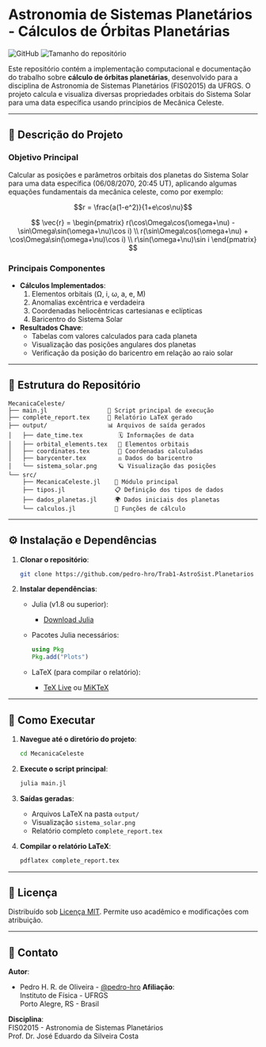 # Astronomia de Sistemas Planetários - Cálculos de Órbitas Planetárias

![GitHub](https://img.shields.io/badge/Julia-1.8+-9558B2)
![Tamanho do repositório](https://img.shields.io/github/repo-size/pedro-hro/Trab1-AstroSist.Planetarios)

Este repositório contém a implementação computacional e documentação do trabalho sobre **cálculo de órbitas planetárias**, desenvolvido para a disciplina de Astronomia de Sistemas Planetários (FIS02015) da UFRGS. O projeto calcula e visualiza diversas propriedades orbitais do Sistema Solar para uma data específica usando princípios de Mecânica Celeste.

---

## 🔭 Descrição do Projeto

### Objetivo Principal

Calcular as posições e parâmetros orbitais dos planetas do Sistema Solar para uma data específica (06/08/2070, 20:45 UT), aplicando algumas equações fundamentais da mecânica celeste, como por exemplo:

$$r = \frac{a(1-e^2)}{1+e\cos\nu}$$

$$
\vec{r} = \begin{pmatrix}
r(\cos\Omega\cos(\omega+\nu) - \sin\Omega\sin(\omega+\nu)\cos i) \\
r(\sin\Omega\cos(\omega+\nu) + \cos\Omega\sin(\omega+\nu)\cos i) \\
r\sin(\omega+\nu)\sin i
\end{pmatrix}
$$

### Principais Componentes

- **Cálculos Implementados**:
  1. Elementos orbitais (Ω, i, ω, a, e, M)
  2. Anomalias excêntrica e verdadeira
  3. Coordenadas heliocêntricas cartesianas e eclípticas
  4. Baricentro do Sistema Solar
- **Resultados Chave**:
  - Tabelas com valores calculados para cada planeta
  - Visualização das posições angulares dos planetas
  - Verificação da posição do baricentro em relação ao raio solar

---

## 📂 Estrutura do Repositório

```
MecanicaCeleste/
├── main.jl                 🚀 Script principal de execução
├── complete_report.tex     📄 Relatório LaTeX gerado
├── output/                 📊 Arquivos de saída gerados
│   ├── date_time.tex          🗓️ Informações de data
│   ├── orbital_elements.tex   🌌 Elementos orbitais
│   ├── coordinates.tex        📍 Coordenadas calculadas
│   ├── barycenter.tex         ⚖️ Dados do baricentro
│   └── sistema_solar.png      🪐 Visualização das posições
└── src/
    ├── MecanicaCeleste.jl    🧮 Módulo principal
    ├── tipos.jl              📋 Definição dos tipos de dados
    ├── dados_planetas.jl     🌍 Dados iniciais dos planetas
    └── calculos.jl           📐 Funções de cálculo
```

---

## ⚙️ Instalação e Dependências

1. **Clonar o repositório**:

   ```bash
   git clone https://github.com/pedro-hro/Trab1-AstroSist.Planetarios
   ```

2. **Instalar dependências**:

   - Julia (v1.8 ou superior):
     - [Download Julia](https://julialang.org/downloads/)
   - Pacotes Julia necessários:

     ```julia
     using Pkg
     Pkg.add("Plots")
     ```

   - LaTeX (para compilar o relatório):
     - [TeX Live](https://www.tug.org/texlive/) ou [MiKTeX](https://miktex.org/download)

---

## 🚀 Como Executar

1. **Navegue até o diretório do projeto**:

   ```bash
   cd MecanicaCeleste
   ```

2. **Execute o script principal**:

   ```bash
   julia main.jl
   ```

3. **Saídas geradas**:
   - Arquivos LaTeX na pasta `output/`
   - Visualização `sistema_solar.png`
   - Relatório completo `complete_report.tex`
4. **Compilar o relatório LaTeX**:
   ```bash
   pdflatex complete_report.tex
   ```

---

## 📜 Licença

Distribuído sob [Licença MIT](LICENSE). Permite uso acadêmico e modificações com atribuição.

---

## 📧 Contato

**Autor**:

- Pedro H. R. de Oliveira - [@pedro-hro](https://github.com/pedro-hro)
  **Afiliação**:  
  Instituto de Física - UFRGS  
  Porto Alegre, RS - Brasil

**Disciplina**:  
FIS02015 - Astronomia de Sistemas Planetários  
Prof. Dr. José Eduardo da Silveira Costa
